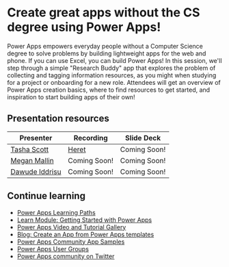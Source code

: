 # Create great apps without the CS degree using Power Apps!

Power Apps empowers everyday people without a Computer Science degree to solve problems by building lightweight apps for the web and phone. If you can use Excel, you can build Power Apps! In this session, we'll step through a simple "Research Buddy" app that explores the problem of collecting and tagging information resources, as you might when studying for a project or onboarding for a new role. Attendees will get an overview of Power Apps creation basics, where to find resources to get started, and inspiration to start building apps of their own!

## Presentation resources

| Presenter | Recording | Slide Deck |
| - | - | - |
| [Tasha Scott](https://twitter.com/TashasEv) | [Heret](https://myignite.microsoft.com/sessions/1763d6cf-32e0-4792-8ff7-a70096ef634d) | Coming Soon! |
| [Megan Mallin](https://twitter.com/MegMallin) | Coming Soon! | Coming Soon! |
| [Dawude Iddrisu](https://twitter.com/dawoodiddris) | Coming Soon! | Coming Soon! |

## Continue learning

- [Power Apps Learning Paths](https://aka.ms/learnpowerapps)
- [Learn Module: Getting Started with Power Apps](https://docs.microsoft.com/learn/modules/get-started-with-powerapps/?WT.mc_id=ignite2020_techseries)
- [Power Apps Video and Tutorial Gallery](https://aka.ms/powerappsgallery)
- [Blog: Create an App from Power Apps templates](https://powerapps.microsoft.com/blog/using-app-template/)
- [Power Apps Community App Samples](https://aka.ms/PACommunitySamples)
- [Power Apps User Groups](https://www.powerappsug.com/home)
- [Power Apps community on Twitter](https://twitter.com/search?q=%23PowerAddicts)
